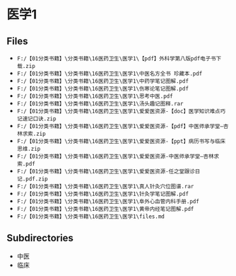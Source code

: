 # 医学1

## Files

- `F:/【01分类书籍】\分类书籍\16医药卫生\医学1\【pdf】外科学第八版pdf电子书下载.zip`
- `F:/【01分类书籍】\分类书籍\16医药卫生\医学1\中医名方全书 珍藏本.pdf`
- `F:/【01分类书籍】\分类书籍\16医药卫生\医学1\中药学笔记图解.pdf`
- `F:/【01分类书籍】\分类书籍\16医药卫生\医学1\伤寒论笔记图解.pdf`
- `F:/【01分类书籍】\分类书籍\16医药卫生\医学1\思考中医.pdf`
- `F:/【01分类书籍】\分类书籍\16医药卫生\医学1\汤头趣记图释.rar`
- `F:/【01分类书籍】\分类书籍\16医药卫生\医学1\爱爱医资源-【doc】医学知识难点巧记速记口诀.zip`
- `F:/【01分类书籍】\分类书籍\16医药卫生\医学1\爱爱医资源-【pdf】中医师承学堂—杏林求索.zip`
- `F:/【01分类书籍】\分类书籍\16医药卫生\医学1\爱爱医资源-【ppt】病历书写与临床思维.zip`
- `F:/【01分类书籍】\分类书籍\16医药卫生\医学1\爱爱医资源-中医师承学堂—杏林求索.pdf`
- `F:/【01分类书籍】\分类书籍\16医药卫生\医学1\爱爱医资源-任之堂跟诊日记.pdf.zip`
- `F:/【01分类书籍】\分类书籍\16医药卫生\医学1\真人针灸穴位图谱.rar`
- `F:/【01分类书籍】\分类书籍\16医药卫生\医学1\针灸学笔记图解.pdf`
- `F:/【01分类书籍】\分类书籍\16医药卫生\医学1\阜外心血管内科手册.pdf`
- `F:/【01分类书籍】\分类书籍\16医药卫生\医学1\黄帝内经笔记图解.pdf`
- `F:/【01分类书籍】\分类书籍\16医药卫生\医学1\files.md`

## Subdirectories

- 中医
- 临床
